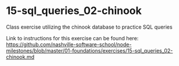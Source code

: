 # 15-sql_queries_02-chinook
Class exercise utilizing the chinook database to practice SQL queries

Link to instructions for this exercise can be found here:
https://github.com/nashville-software-school/node-milestones/blob/master/01-foundations/exercises/15-sql_queries_02-chinook.md
